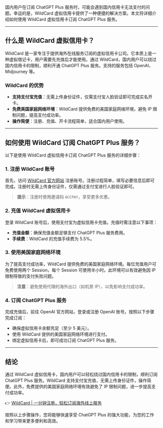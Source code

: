 国内用户在订阅 ChatGPT Plus 服务时，可能会遇到国内信用卡无法支付的问题。幸运的是，WildCard 虚拟信用卡提供了一种便捷的解决方案。本文将详细介绍如何使用 WildCard 虚拟信用卡订阅 ChatGPT Plus 服务。

---

## 什么是 WildCard 虚拟信用卡？

WildCard 是一家专注于提供海外在线服务订阅的虚拟信用卡公司。它本质上是一种虚拟借记卡，用户需要先充值后才能使用。通过 WildCard，国内用户可以绕过国内信用卡的限制，顺利开通 ChatGPT Plus 服务。支持的服务包括 OpenAI、Midjourney 等。

### WildCard 的优势
- **支持支付宝充值**：无需上传身份证件，仅需支付宝人脸验证即可完成实名开卡。
- **免费美国家庭网络环境**：WildCard 提供免费的美国家庭网络环境，避免 IP 限制问题，提高支付成功率。
- **操作简便**：注册、充值、开卡流程简单，适合国内用户使用。

---

## 如何使用 WildCard 订阅 ChatGPT Plus 服务？

以下是使用 WildCard 虚拟信用卡订阅 ChatGPT Plus 服务的详细步骤：

### 1. 注册 WildCard 账号
首先，访问 [WildCard 官方网站](https://bit.ly/bewildcard) 注册账号。注册过程简单，填写必要信息后即可完成。注册时无需上传身份证件，仅需通过支付宝进行人脸验证即可。

> **提示**：注册时使用邀请码 `ACCPAY`，享受更多优惠。

### 2. 充值 WildCard 虚拟信用卡
登录 WildCard 账号后，使用支付宝为虚拟信用卡充值。充值时需注意以下事项：
- **充值金额**：确保充值金额足够支付 ChatGPT Plus 服务费用。
- **手续费**：WildCard 的充值手续费为 5.5%。

### 3. 使用美国家庭网络环境
为了提高支付成功率，WildCard 提供免费的美国家庭网络环境。每位充值用户可免费使用两个 Session，每个 Session 可使用半小时。此环境可以有效避免因 IP 限制导致的支付失败问题。

> **注意**：避免使用代理的海外出口（如机房 IP），以免影响支付成功率。

### 4. 订阅 ChatGPT Plus 服务
完成充值后，前往 OpenAI 官方网站，登录或注册 OpenAI 账号。按照以下步骤完成订阅：
- 确保虚拟信用卡余额充足（至少 5 美元）。
- 使用 WildCard 提供的美国家庭网络环境进行支付。
- 绑定虚拟信用卡后，即可成功订阅 ChatGPT Plus 服务。

---

## 结论

通过 WildCard 虚拟信用卡，国内用户可以轻松绕过国内信用卡的限制，顺利订阅 ChatGPT Plus 服务。WildCard 支持支付宝充值，无需上传身份证件，操作简便。此外，免费提供的美国家庭网络环境有效避免了 IP 限制问题，进一步提高支付成功率。

👉 [WildCard | 一分钟注册，轻松订阅海外线上服务](https://bit.ly/bewildcard)

按照以上步骤操作，您将能够快速享受 ChatGPT Plus 的强大功能，为您的工作和学习带来更多便利和高效。